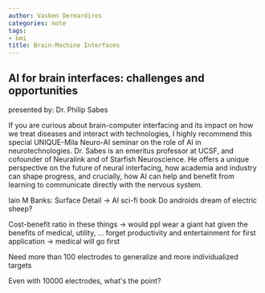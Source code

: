 ```yaml
---
author: Vasken Dermardiros
categories: note
tags:
- bmi
title: Brain-Machine Interfaces
---
```


## AI for brain interfaces: challenges and opportunities

presented by: Dr. Philip Sabes

If you are curious about brain-computer interfacing and its impact on how we treat diseases and interact with technologies, I highly recommend this special UNIQUE-Mila Neuro-AI seminar on the role of AI in neurotechnologies. Dr. Sabes is an emeritus professor at UCSF, and cofounder of Neuralink and of Starfish Neuroscience. He offers a unique perspective on the future of neural interfacing, how academia and industry can shape progress, and crucially, how AI can help and benefit from learning to communicate directly with the nervous system.

Iain M Banks: Surface Detail -> AI sci-fi book
Do androids dream of electric sheep?

Cost-benefit ratio in these things -> would ppl wear a giant hat given the benefits of medical, utility, ... forget productivity and entertainment for first application -> medical will go first

Need more than 100 electrodes to generalize and more individualized targets

Even with 10000 electrodes, what's the point?